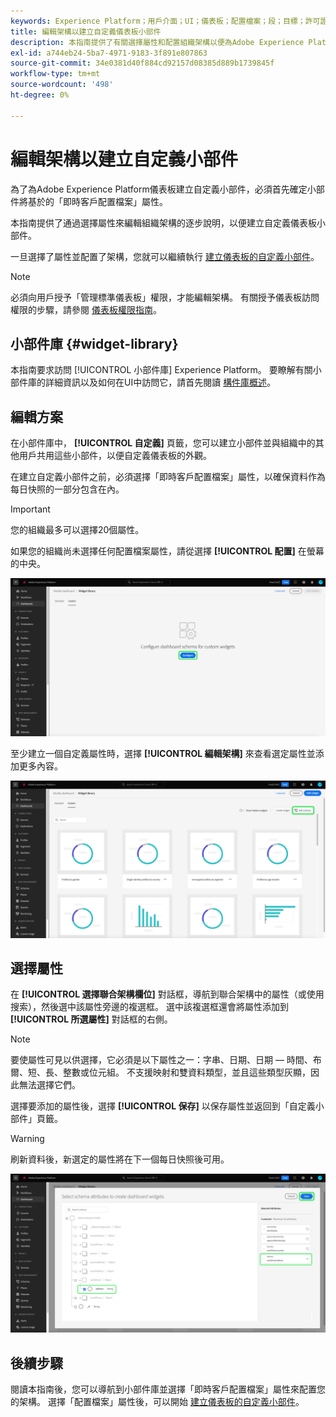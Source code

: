 ```yaml
---
keywords: Experience Platform；用戶介面；UI；儀表板；配置檔案；段；目標；許可證使用
title: 編輯架構以建立自定義儀表板小部件
description: 本指南提供了有關選擇屬性和配置組織架構以便為Adobe Experience Platform儀表板建立自定義小部件的逐步說明。
exl-id: a744eb24-5ba7-4971-9183-3f891e807863
source-git-commit: 34e0381d40f884cd92157d08385d889b1739845f
workflow-type: tm+mt
source-wordcount: '498'
ht-degree: 0%

---
```


# 編輯架構以建立自定義小部件

為了為Adobe Experience Platform儀表板建立自定義小部件，必須首先確定小部件將基於的「即時客戶配置檔案」屬性。

本指南提供了通過選擇屬性來編輯組織架構的逐步說明，以便建立自定義儀表板小部件。

一旦選擇了屬性並配置了架構，您就可以繼續執行 [建立儀表板的自定義小部件](custom-widgets.md)。

>[!NOTE]
>
>必須向用戶授予「管理標準儀表板」權限，才能編輯架構。 有關授予儀表板訪問權限的步驟，請參閱 [儀表板權限指南](../permissions.md)。

## 小部件庫 {#widget-library}

本指南要求訪問 [!UICONTROL 小部件庫] Experience Platform。 要瞭解有關小部件庫的詳細資訊以及如何在UI中訪問它，請首先閱讀 [構件庫概述](widget-library.md)。

## 編輯方案

在小部件庫中， **[!UICONTROL 自定義]** 頁籤，您可以建立小部件並與組織中的其他用戶共用這些小部件，以便自定義儀表板的外觀。

在建立自定義小部件之前，必須選擇「即時客戶配置檔案」屬性，以確保資料作為每日快照的一部分包含在內。

>[!IMPORTANT]
>
>您的組織最多可以選擇20個屬性。

如果您的組織尚未選擇任何配置檔案屬性，請從選擇 **[!UICONTROL 配置]** 在螢幕的中央。

![小部件庫工作區的「自定義」頁籤，「配置」突出顯示。](../images/customization/configure-schema.png)

至少建立一個自定義屬性時，選擇 **[!UICONTROL 編輯架構]** 來查看選定屬性並添加更多內容。

![突出顯示了「編輯」架構的構件庫工作區的「自定義」頁籤。](../images/customization/edit-schema.png)

## 選擇屬性

在 **[!UICONTROL 選擇聯合架構欄位]** 對話框，導航到聯合架構中的屬性（或使用搜索），然後選中該屬性旁邊的複選框。 選中該複選框還會將屬性添加到 **[!UICONTROL 所選屬性]** 對話框的右側。

>[!NOTE]
>
>要使屬性可見以供選擇，它必須是以下屬性之一：字串、日期、日期 — 時間、布爾、短、長、整數或位元組。 不支援映射和雙資料類型，並且這些類型灰顯，因此無法選擇它們。

選擇要添加的屬性後，選擇 **[!UICONTROL 保存]** 以保存屬性並返回到「自定義小部件」頁籤。

>[!WARNING]
>刷新資料後，新選定的屬性將在下一個每日快照後可用。

![選擇具有屬性的架構屬性並突出顯示的「保存」對話框。](../images/customization/select-attribute.png)

## 後續步驟

閱讀本指南後，您可以導航到小部件庫並選擇「即時客戶配置檔案」屬性來配置您的架構。 選擇「配置檔案」屬性後，可以開始 [建立儀表板的自定義小部件](custom-widgets.md)。
